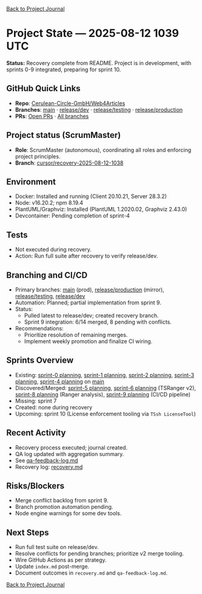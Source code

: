 [Back to Project Journal](../)

# Project State — 2025-08-12 1039 UTC

**Status:** Recovery complete from README. Project is in development, with sprints 0-9 integrated, preparing for sprint 10.

## GitHub Quick Links
- **Repo**: [Cerulean-Circle-GmbH/Web4Articles](https://github.com/Cerulean-Circle-GmbH/Web4Articles)
- **Branches**: [main](https://github.com/Cerulean-Circle-GmbH/Web4Articles/tree/main) · [release/dev](https://github.com/Cerulean-Circle-GmbH/Web4Articles/tree/release/dev) · [release/testing](https://github.com/Cerulean-Circle-GmbH/Web4Articles/tree/release/testing) · [release/production](https://github.com/Cerulean-Circle-GmbH/Web4Articles/tree/release/production)
- **PRs**: [Open PRs](https://github.com/Cerulean-Circle-GmbH/Web4Articles/pulls) · [All branches](https://github.com/Cerulean-Circle-GmbH/Web4Articles/branches)

## Project status (ScrumMaster)
- **Role**: ScrumMaster (autonomous), coordinating all roles and enforcing project principles.
- **Branch**: [cursor/recovery-2025-08-12-1038](https://github.com/Cerulean-Circle-GmbH/Web4Articles/tree/cursor/recovery-2025-08-12-1038)

## Environment
- Docker: Installed and running (Client 20.10.21, Server 28.3.2)
- Node: v16.20.2; npm 8.19.4
- PlantUML/Graphviz: Installed (PlantUML 1.2020.02, Graphviz 2.43.0)
- Devcontainer: Pending completion of sprint-4

## Tests
- Not executed during recovery.
- Action: Run full suite after recovery to verify release/dev.

## Branching and CI/CD
- Primary branches: [main](https://github.com/Cerulean-Circle-GmbH/Web4Articles/tree/main) (prod), [release/production](https://github.com/Cerulean-Circle-GmbH/Web4Articles/tree/release/production) (mirror), [release/testing](https://github.com/Cerulean-Circle-GmbH/Web4Articles/tree/release/testing), [release/dev](https://github.com/Cerulean-Circle-GmbH/Web4Articles/tree/release/dev)
- Automation: Planned; partial implementation from sprint 9.
- Status:
  - Pulled latest to release/dev; created recovery branch.
  - Sprint 9 integration: 6/14 merged, 8 pending with conflicts.
- Recommendations:
  - Prioritize resolution of remaining merges.
  - Implement weekly promotion and finalize CI wiring.

## Sprints Overview
- Existing: [sprint-0 planning](../../sprints/sprint-0/planning.md), [sprint-1 planning](../../sprints/sprint-1/planning.md), [sprint-2 planning](../../sprints/sprint-2/planning.md), [sprint-3 planning](../../sprints/sprint-3/planning.md), [sprint-4 planning](../../sprints/sprint-4/planning.md) on [main](https://github.com/Cerulean-Circle-GmbH/Web4Articles/tree/main)
- Discovered/Merged: [sprint-5 planning](../../sprints/sprint-5/planning.md), [sprint-6 planning](../../sprints/sprint-6/planning.md) (TSRanger v2), [sprint-8 planning](../../sprints/sprint-8/planning.md) (Ranger analysis), [sprint-9 planning](../../sprints/sprint-9/planning.md) (CI/CD pipeline)
- Missing: sprint 7
- Created: none during recovery
- Upcoming: sprint 10 (License enforcement tooling via `TSsh LicenseTool`)

## Recent Activity
- Recovery process executed; journal created.
- QA log updated with aggregation summary.
- See [qa-feedback-log.md](../../qa-feedback-log.md)
- Recovery log: [recovery.md](../../recovery.md)

## Risks/Blockers
- Merge conflict backlog from sprint 9.
- Branch promotion automation pending.
- Node engine warnings for some dev tools.

## Next Steps
- Run full test suite on release/dev.
- Resolve conflicts for pending branches; prioritize v2 merge tooling.
- Wire GitHub Actions as per strategy.
- Update `index.md` post-merge.
- Document outcomes in `recovery.md` and `qa-feedback-log.md`.

[Back to Project Journal](../)